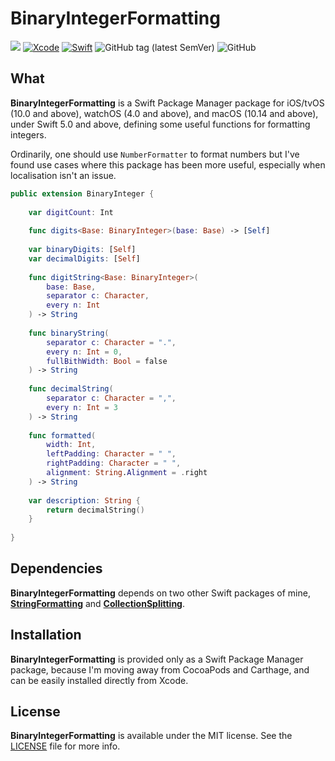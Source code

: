 # BinaryIntegerFormatting
![](https://img.shields.io/badge/platforms-iOS%2010%20%7C%20tvOS%2010%20%7C%20watchOS%204%20%7C%20macOS%2010.14-red)
[![Xcode](https://img.shields.io/badge/Xcode-11-blueviolet.svg)](https://developer.apple.com/xcode)
[![Swift](https://img.shields.io/badge/Swift-5.0-orange.svg)](https://swift.org)
![GitHub tag (latest SemVer)](https://img.shields.io/github/v/tag/wltrup/BinaryIntegerFormatting)
![GitHub](https://img.shields.io/github/license/wltrup/BinaryIntegerFormatting)

## What

**BinaryIntegerFormatting** is a Swift Package Manager package for iOS/tvOS (10.0 and above), watchOS (4.0 and above), and macOS (10.14 and above), under Swift 5.0 and above, defining some useful functions for formatting integers.

Ordinarily, one should use `NumberFormatter` to format numbers but I've found use cases where this package has been more useful, especially when localisation isn't an issue.

```swift
public extension BinaryInteger {
    
    var digitCount: Int 
    
    func digits<Base: BinaryInteger>(base: Base) -> [Self] 
    
    var binaryDigits: [Self] 
    var decimalDigits: [Self] 
    
    func digitString<Base: BinaryInteger>(
        base: Base,
        separator c: Character,
        every n: Int
    ) -> String 
    
    func binaryString(
        separator c: Character = ".",
        every n: Int = 0,
        fullBithWidth: Bool = false
    ) -> String 
    
    func decimalString(
        separator c: Character = ",", 
        every n: Int = 3
    ) -> String 
    
    func formatted(
        width: Int,
        leftPadding: Character = " ",
        rightPadding: Character = " ",
        alignment: String.Alignment = .right
    ) -> String 
    
    var description: String {
        return decimalString()
    }
    
}
```

## Dependencies

**BinaryIntegerFormatting** depends on two other Swift packages of mine, [**StringFormatting**](https://github.com/wltrup/StringFormatting.git) and [**CollectionSplitting**](https://github.com/wltrup/CollectionSplitting.git).

## Installation

**BinaryIntegerFormatting** is provided only as a Swift Package Manager package, because I'm moving away from CocoaPods and Carthage, and can be easily installed directly from Xcode.

## License

**BinaryIntegerFormatting** is available under the MIT license. See the [LICENSE](./LICENSE) file for more info.
